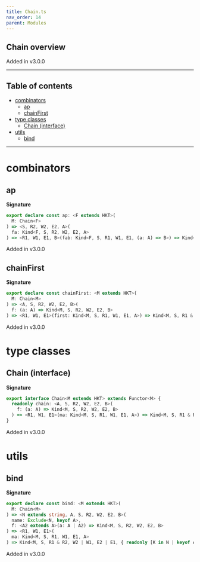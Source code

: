 ```yaml
---
title: Chain.ts
nav_order: 14
parent: Modules
---
```


## Chain overview

Added in v3.0.0

---

<h2 class="text-delta">Table of contents</h2>

- [combinators](#combinators)
  - [ap](#ap)
  - [chainFirst](#chainfirst)
- [type classes](#type-classes)
  - [Chain (interface)](#chain-interface)
- [utils](#utils)
  - [bind](#bind)

---

# combinators

## ap

**Signature**

```ts
export declare const ap: <F extends HKT>(
  M: Chain<F>
) => <S, R2, W2, E2, A>(
  fa: Kind<F, S, R2, W2, E2, A>
) => <R1, W1, E1, B>(fab: Kind<F, S, R1, W1, E1, (a: A) => B>) => Kind<F, S, R1 & R2, W2 | W1, E2 | E1, B>
```

Added in v3.0.0

## chainFirst

**Signature**

```ts
export declare const chainFirst: <M extends HKT>(
  M: Chain<M>
) => <A, S, R2, W2, E2, B>(
  f: (a: A) => Kind<M, S, R2, W2, E2, B>
) => <R1, W1, E1>(first: Kind<M, S, R1, W1, E1, A>) => Kind<M, S, R1 & R2, W2 | W1, E2 | E1, A>
```

Added in v3.0.0

# type classes

## Chain (interface)

**Signature**

```ts
export interface Chain<M extends HKT> extends Functor<M> {
  readonly chain: <A, S, R2, W2, E2, B>(
    f: (a: A) => Kind<M, S, R2, W2, E2, B>
  ) => <R1, W1, E1>(ma: Kind<M, S, R1, W1, E1, A>) => Kind<M, S, R1 & R2, W1 | W2, E1 | E2, B>
}
```

Added in v3.0.0

# utils

## bind

**Signature**

```ts
export declare const bind: <M extends HKT>(
  M: Chain<M>
) => <N extends string, A, S, R2, W2, E2, B>(
  name: Exclude<N, keyof A>,
  f: <A2 extends A>(a: A | A2) => Kind<M, S, R2, W2, E2, B>
) => <R1, W1, E1>(
  ma: Kind<M, S, R1, W1, E1, A>
) => Kind<M, S, R1 & R2, W2 | W1, E2 | E1, { readonly [K in N | keyof A]: K extends keyof A ? A[K] : B }>
```

Added in v3.0.0
